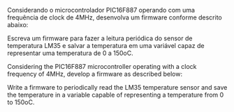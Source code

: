 Considerando o microcontrolador PIC16F887 operando com uma frequência de clock de 4MHz, desenvolva um firmware conforme descrito abaixo: 

Escreva um firmware para fazer a leitura periódica do sensor de temperatura LM35 e salvar a temperatura em uma variável capaz de representar uma temperatura de 0 a 150oC. 

Considering the PIC16F887 microcontroller operating with a clock frequency of 4MHz, develop a firmware as described below:

Write a firmware to periodically read the LM35 temperature sensor and save the temperature in a variable capable of representing a temperature from 0 to 150oC. 